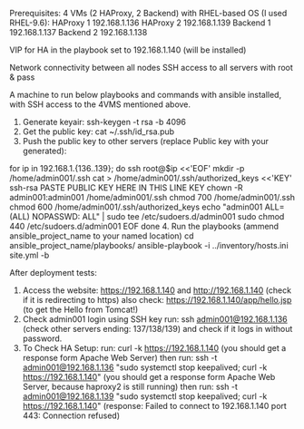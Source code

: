 Prerequisites:
4 VMs (2 HAProxy, 2 Backend) with RHEL-based OS (I used RHEL-9.6):
HAProxy 1 192.168.1.136 
HAProxy 2 192.168.1.139
Backend 1 192.168.1.137
Backend 2 192.168.1.138

VIP for HA in the playbook set to 192.168.1.140 (will be installed)

Network connectivity between all nodes
SSH access to all servers with root & pass 

A machine to run below playbooks and commands with ansible installed, with SSH access to the 4VMS mentioned above. 

1. Generate keyair: ssh-keygen -t rsa -b 4096
2. Get the public key: cat ~/.ssh/id_rsa.pub
3. Push the public key to other servers (replace Public key with your generated): 

for ip in 192.168.1.{136..139}; do
  ssh root@$ip <<'EOF'
mkdir -p /home/admin001/.ssh
cat > /home/admin001/.ssh/authorized_keys <<'KEY'
ssh-rsa 
PASTE PUBLIC KEY HERE IN THIS LINE
KEY
chown -R admin001:admin001 /home/admin001/.ssh
chmod 700 /home/admin001/.ssh
chmod 600 /home/admin001/.ssh/authorized_keys
echo "admin001 ALL=(ALL) NOPASSWD: ALL" | sudo tee /etc/sudoers.d/admin001
sudo chmod 440 /etc/sudoers.d/admin001
EOF
done
4. Run the playbooks (ammend ansible_project_name to your named location)
cd ansible_project_name/playbooks/
ansible-playbook -i ../inventory/hosts.ini site.yml -b

After deployment tests:

1. Access the website: https://192.168.1.140 
and http://192.168.1.140 (check if it is redirecting to https)
also check: https://192.168.1.140/app/hello.jsp (to get the Hello from Tomcat!)
2. Check admin001 login using SSH key run:
ssh admin001@192.168.1.136 
(check other servers ending: 137/138/139) and check if it logs in without password. 
3. To Check HA Setup:
run: 
curl -k https://192.168.1.140 
(you should get a response form Apache Web Server)
then run: 
ssh -t admin001@192.168.1.136 "sudo systemctl stop keepalived; curl -k https://192.168.1.140" 
(you should get a response form Apache Web Server, because haproxy2 is still running)
then run:
ssh -t admin001@192.168.1.139 "sudo systemctl stop keepalived; curl -k https://192.168.1.140" 
(response: Failed to connect to 192.168.1.140 port 443: Connection refused)
